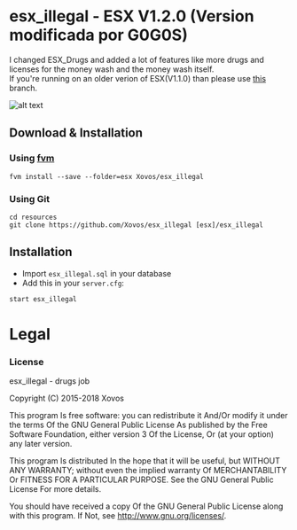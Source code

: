 # esx_illegal - ESX V1.2.0 (Version modificada por G0G0S)

I changed ESX_Drugs and added a lot of features like more drugs and licenses for the money wash and the money wash itself.      
If you're running on an older verion of ESX(V1.1.0) than please use [this](https://github.com/Xovos/esx_illegal/tree/pre-limit-update) branch.

![alt text](https://media.discordapp.net/attachments/572834058652876804/572834129230692352/unknown.png)

## Download & Installation

### Using [fvm](https://github.com/qlaffont/fvm-installer)
```
fvm install --save --folder=esx Xovos/esx_illegal
```

### Using Git
```
cd resources
git clone https://github.com/Xovos/esx_illegal [esx]/esx_illegal
```

## Installation
- Import `esx_illegal.sql` in your database
- Add this in your `server.cfg`:

```
start esx_illegal
```

# Legal
### License
esx_illegal - drugs job

Copyright (C) 2015-2018 Xovos

This program Is free software: you can redistribute it And/Or modify it under the terms Of the GNU General Public License As published by the Free Software Foundation, either version 3 Of the License, Or (at your option) any later version.

This program Is distributed In the hope that it will be useful, but WITHOUT ANY WARRANTY; without even the implied warranty Of MERCHANTABILITY Or FITNESS FOR A PARTICULAR PURPOSE. See the GNU General Public License For more details.

You should have received a copy Of the GNU General Public License along with this program. If Not, see http://www.gnu.org/licenses/.
